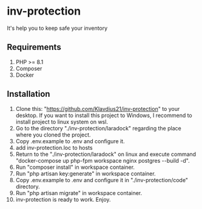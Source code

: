 # inv-protection
It's help you to keep safe your inventory

## Requirements
1. PHP >= 8.1
2. Composer
3. Docker

## Installation
1. Clone this: "https://github.com/Klavdius21/inv-protection" to your desktop. If you want to install this project to Windows, I recommend to install project to linux system on wsl.
2. Go to the directory "./inv-protection/laradock" regarding the place where you cloned the project.
3. Copy .env.example to .env and configure it.
4. add inv-protection.loc to hosts
5. Return to the "./inv-protection/laradock" on linux and execute command "docker-compose up php-fpm workspace nginx postgres --build -d".
6. Run "composer install" in workspace container.
7. Run "php artisan key:generate" in workspace container.
8. Copy .env.example to .env and configure it in "./inv-protection/code" directory.
9. Run "php artisan migrate" in workspace container.
10. inv-protection is ready to work. Enjoy.